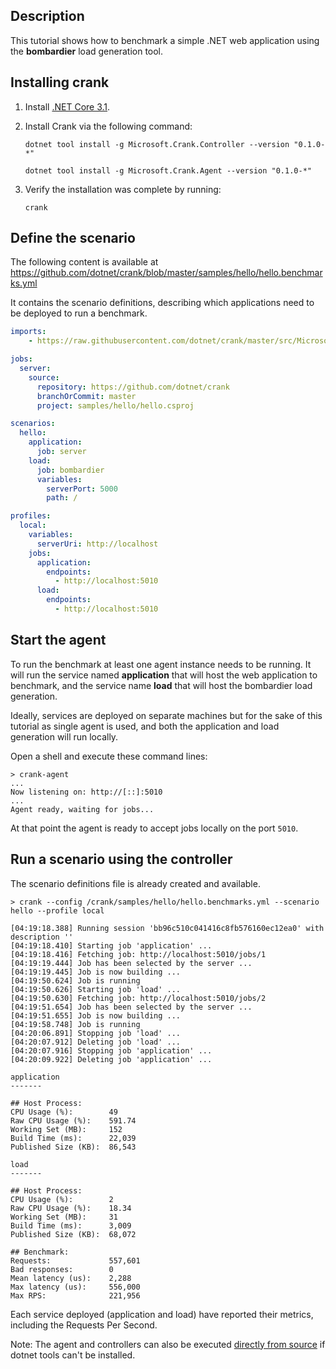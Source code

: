 ## Description

This tutorial shows how to benchmark a simple .NET web application using the __bombardier__ load generation tool.

## Installing crank

1. Install [.NET Core 3.1](<http://dot.net>).
2. Install Crank via the following command:

    ```text
    dotnet tool install -g Microsoft.Crank.Controller --version "0.1.0-*" 
    ```

    ```text
    dotnet tool install -g Microsoft.Crank.Agent --version "0.1.0-*" 
    ```

3. Verify the installation was complete by running:

    ```
    crank
    ```

## Define the scenario

The following content is available at https://github.com/dotnet/crank/blob/master/samples/hello/hello.benchmarks.yml

It contains the scenario definitions, describing which applications need to be deployed to run a benchmark.

```yml
imports:
    - https://raw.githubusercontent.com/dotnet/crank/master/src/Microsoft.Crank.Jobs.Bombardier/bombardier.yml

jobs:
  server:
    source:
      repository: https://github.com/dotnet/crank
      branchOrCommit: master
      project: samples/hello/hello.csproj

scenarios:
  hello:
    application:
      job: server
    load:
      job: bombardier
      variables:
        serverPort: 5000
        path: /

profiles:
  local:
    variables:
      serverUri: http://localhost
    jobs: 
      application:
        endpoints: 
          - http://localhost:5010
      load:
        endpoints: 
          - http://localhost:5010
```

## Start the agent

To run the benchmark at least one agent instance needs to be running. It will run the service named  __application__ that will host the web application to benchmark, and the service name __load__ that will host the bombardier load generation.

Ideally, services are deployed on separate machines but for the sake of this tutorial as single agent is used, and both the application and load generation will run locally.

Open a shell and execute these command lines:

```
> crank-agent
...
Now listening on: http://[::]:5010
...
Agent ready, waiting for jobs...
```

At that point the agent is ready to accept jobs locally on the port `5010`.

## Run a scenario using the controller

The scenario definitions file is already created and available.

```
> crank --config /crank/samples/hello/hello.benchmarks.yml --scenario hello --profile local

[04:19:18.388] Running session 'bb96c510c041416c8fb576160ec12ea0' with description ''
[04:19:18.410] Starting job 'application' ...
[04:19:18.416] Fetching job: http://localhost:5010/jobs/1
[04:19:19.444] Job has been selected by the server ...
[04:19:19.445] Job is now building ...
[04:19:50.624] Job is running
[04:19:50.626] Starting job 'load' ...
[04:19:50.630] Fetching job: http://localhost:5010/jobs/2
[04:19:51.654] Job has been selected by the server ...
[04:19:51.655] Job is now building ...
[04:19:58.748] Job is running
[04:20:06.891] Stopping job 'load' ...
[04:20:07.912] Deleting job 'load' ...
[04:20:07.916] Stopping job 'application' ...
[04:20:09.922] Deleting job 'application' ...

application
-------

## Host Process:
CPU Usage (%):        49
Raw CPU Usage (%):    591.74
Working Set (MB):     152
Build Time (ms):      22,039
Published Size (KB):  86,543

load
-------

## Host Process:
CPU Usage (%):        2
Raw CPU Usage (%):    18.34
Working Set (MB):     31
Build Time (ms):      3,009
Published Size (KB):  68,072

## Benchmark:
Requests:             557,601
Bad responses:        0
Mean latency (us):    2,288
Max latency (us):     556,000
Max RPS:              221,956
```

Each service deployed (application and load) have reported their metrics, including the Requests Per Second.

Note: The agent and controllers can also be executed [directly from source](development.md) if dotnet tools can't be installed.
